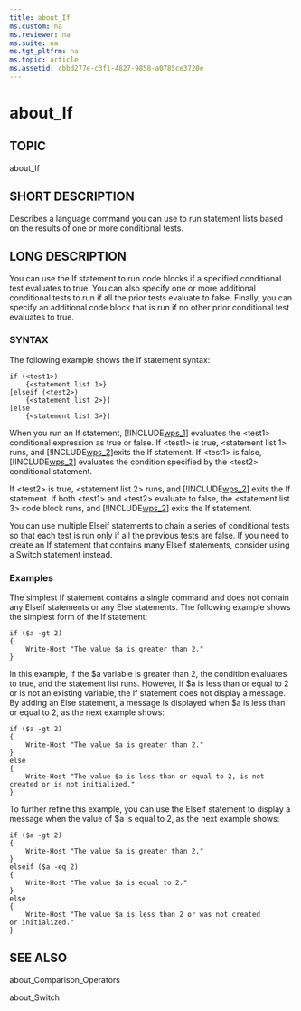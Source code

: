 ```yaml
---
title: about_If
ms.custom: na
ms.reviewer: na
ms.suite: na
ms.tgt_pltfrm: na
ms.topic: article
ms.assetid: cbbd277e-c3f1-4827-9858-a0785ce3720e
---
```

# about_If
## TOPIC  
 about\_If  
  
## SHORT DESCRIPTION  
 Describes a language command you can use to run statement lists based on the results of one or more conditional tests.  
  
## LONG DESCRIPTION  
 You can use the If statement to run code blocks if a specified conditional test evaluates to true. You can also specify one or more additional conditional tests to run if all the prior tests evaluate to false. Finally, you can specify an additional code block that is run if no other prior conditional test evaluates to true.  
  
### SYNTAX  
 The following example shows the If statement syntax:  
  
```  
if (<test1>)   
    {<statement list 1>}  
[elseif (<test2>)  
    {<statement list 2>}]  
[else  
    {<statement list 3>}]  
```  
  
 When you run an If statement, [!INCLUDE[wps_1]()] evaluates the \<test1\> conditional expression as true or false. If \<test1\> is true, \<statement list 1\> runs, and [!INCLUDE[wps_2]()]exits the If statement. If \<test1\> is false, [!INCLUDE[wps_2]()] evaluates the condition specified by the \<test2\> conditional statement.  
  
 If \<test2\> is true, \<statement list 2\> runs, and [!INCLUDE[wps_2]()] exits the If statement. If both \<test1\> and \<test2\> evaluate to false, the \<statement list 3\> code block runs, and [!INCLUDE[wps_2]()] exits the If statement.  
  
 You can use multiple Elseif statements to chain a series of conditional tests so that each test is run only if all the previous tests are false. If you need to create an If statement that contains many Elseif statements, consider using a Switch statement instead.  
  
### Examples  
 The simplest If statement contains a single command and does not contain any Elseif statements or any Else statements. The following example shows the simplest form of the If statement:  
  
```  
if ($a -gt 2)  
{  
    Write-Host "The value $a is greater than 2."  
}  
```  
  
 In this example, if the $a variable is greater than 2, the condition evaluates to true, and the statement list runs. However, if $a is less than or equal to 2 or is not an existing variable, the If statement does not display a message. By adding an Else statement, a message is displayed when $a is less than or equal to 2, as the next example shows:  
  
```  
if ($a -gt 2)  
{  
    Write-Host "The value $a is greater than 2."  
}  
else  
{  
    Write-Host "The value $a is less than or equal to 2, is not   
created or is not initialized."  
}  
```  
  
 To further refine this example, you can use the Elseif statement to display a message when the value of $a is equal to 2, as the next example shows:  
  
```  
if ($a -gt 2)  
{  
    Write-Host "The value $a is greater than 2."  
}  
elseif ($a -eq 2)  
{  
    Write-Host "The value $a is equal to 2."  
}  
else  
{  
    Write-Host "The value $a is less than 2 or was not created   
or initialized."  
}  
```  
  
## SEE ALSO  
 about\_Comparison\_Operators  
  
 about\_Switch